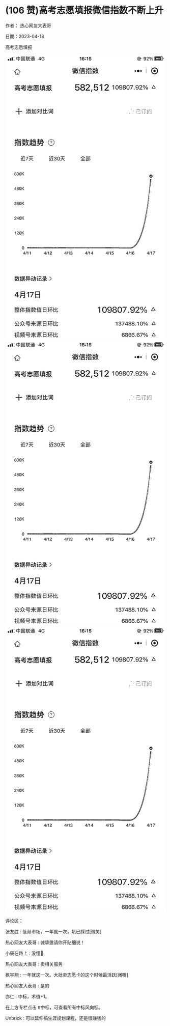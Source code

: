 
# (106 赞)高考志愿填报微信指数不断上升

作者：  热心网友大表哥

日期：2023-04-18

高考志愿填报

![](img/gaokao-xiangguan_0831.png)![](img/gaokao-xiangguan_0836.png)![](img/gaokao-xiangguan_0841.png)

评论区：

张友胜 : 低频市场，一年就一次，坑已踩过[微笑]

热心网友大表哥 : 诚挚邀请你开贴细说！

小辰在路上 : 没懂🤔

热心网友大表哥 : 卖相关服务

枫宇翔 : 一年就这一次。大批卖志愿卡的这个时候最活跃[闭嘴]

热心网友大表哥 : 是的

亦仁 : 中标，术值+1。

在上方专栏点击 #中标，可查看所有中标风向标。

Unbrick : 可以延伸搞生涯规划课程，还是很赚钱的
